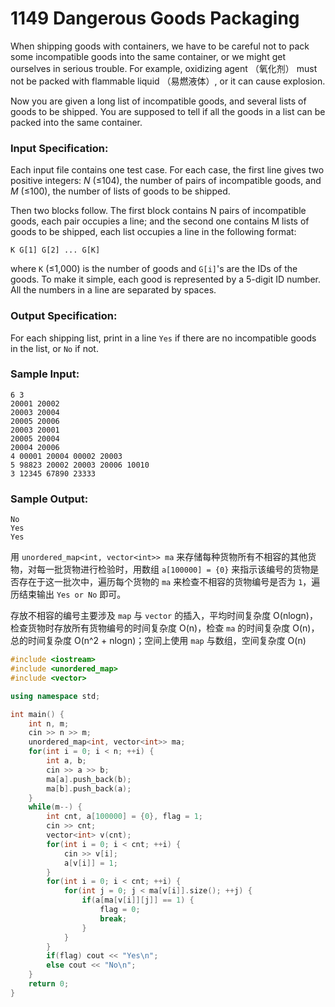 # 1149 Dangerous Goods Packaging

When shipping goods with containers, we have to be careful not to pack some incompatible goods into the same container, or we might get ourselves in serious trouble. For example, oxidizing agent （氧化剂） must not be packed with flammable liquid （易燃液体）, or it can cause explosion.

Now you are given a long list of incompatible goods, and several lists of goods to be shipped. You are supposed to tell if all the goods in a list can be packed into the same container.

### Input Specification:

Each input file contains one test case. For each case, the first line gives two positive integers: *N* (≤104), the number of pairs of incompatible goods, and *M* (≤100), the number of lists of goods to be shipped.

Then two blocks follow. The first block contains N pairs of incompatible goods, each pair occupies a line; and the second one contains M lists of goods to be shipped, each list occupies a line in the following format:

```
K G[1] G[2] ... G[K]    
```

where `K` (≤1,000) is the number of goods and `G[i]`'s are the IDs of the goods. To make it simple, each good is represented by a 5-digit ID number. All the numbers in a line are separated by spaces.

### Output Specification:

For each shipping list, print in a line `Yes` if there are no incompatible goods in the list, or `No` if not.

### Sample Input:

```in
6 3
20001 20002
20003 20004
20005 20006
20003 20001
20005 20004
20004 20006
4 00001 20004 00002 20003
5 98823 20002 20003 20006 10010
3 12345 67890 23333    
```

### Sample Output:

```out
No
Yes
Yes
```



用 `unordered_map<int, vector<int>> ma` 来存储每种货物所有不相容的其他货物，对每一批货物进行检验时，用数组 `a[100000] = {0}` 来指示该编号的货物是否存在于这一批次中，遍历每个货物的 `ma` 来检查不相容的货物编号是否为 `1`，遍历结束输出 `Yes or No` 即可。

存放不相容的编号主要涉及 `map` 与 `vector` 的插入，平均时间复杂度 O(nlogn)， 检查货物时存放所有货物编号的时间复杂度 O(n)，检查 `ma` 的时间复杂度 O(n)， 总的时间复杂度 O(n^2 + nlogn)；空间上使用 `map` 与数组，空间复杂度 O(n)

```c++
#include <iostream>
#include <unordered_map>
#include <vector>

using namespace std;

int main() {
	int n, m;
	cin >> n >> m;
	unordered_map<int, vector<int>> ma;
	for(int i = 0; i < n; ++i) {
		int a, b;
		cin >> a >> b;
		ma[a].push_back(b);
		ma[b].push_back(a);
	}
	while(m--) {
		int cnt, a[100000] = {0}, flag = 1;
		cin >> cnt;
		vector<int> v(cnt);
		for(int i = 0; i < cnt; ++i) {
			cin >> v[i];
			a[v[i]] = 1;
		}
		for(int i = 0; i < cnt; ++i) {
			for(int j = 0; j < ma[v[i]].size(); ++j) {
				if(a[ma[v[i]][j]] == 1) {
					flag = 0;
					break;
				}
			}
		}
		if(flag) cout << "Yes\n";
		else cout << "No\n";
	}
	return 0;
}
```



